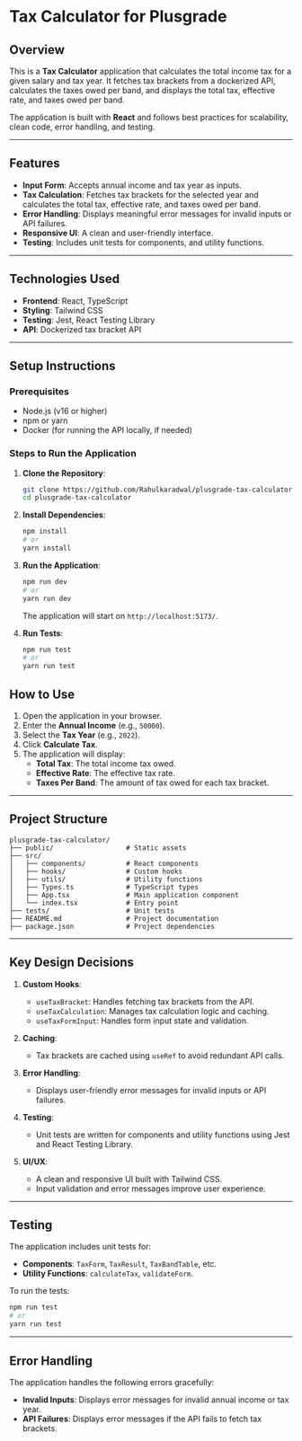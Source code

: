 # **Tax Calculator for Plusgrade**

## **Overview**

This is a **Tax Calculator** application that calculates the total income tax for a given salary and tax year. It fetches tax brackets from a dockerized API, calculates the taxes owed per band, and displays the total tax, effective rate, and taxes owed per band.

The application is built with **React** and follows best practices for scalability, clean code, error handling, and testing.

---

## **Features**

- **Input Form**: Accepts annual income and tax year as inputs.
- **Tax Calculation**: Fetches tax brackets for the selected year and calculates the total tax, effective rate, and taxes owed per band.
- **Error Handling**: Displays meaningful error messages for invalid inputs or API failures.
- **Responsive UI**: A clean and user-friendly interface.
- **Testing**: Includes unit tests for components, and utility functions.

---

## **Technologies Used**

- **Frontend**: React, TypeScript
- **Styling**: Tailwind CSS
- **Testing**: Jest, React Testing Library
- **API**: Dockerized tax bracket API

---

## **Setup Instructions**

### **Prerequisites**

- Node.js (v16 or higher)
- npm or yarn
- Docker (for running the API locally, if needed)

### **Steps to Run the Application**

1. **Clone the Repository**:

   ```bash
   git clone https://github.com/Rahulkaradwal/plusgrade-tax-calculator
   cd plusgrade-tax-calculator
   ```

2. **Install Dependencies**:

   ```bash
   npm install
   # or
   yarn install
   ```

3. **Run the Application**:

   ```bash
   npm run dev
   # or
   yarn run dev
   ```

   The application will start on `http://localhost:5173/`.

4. **Run Tests**:

   ```bash
   npm run test
   # or
   yarn run test
   ```

## **How to Use**

1. Open the application in your browser.
2. Enter the **Annual Income** (e.g., `50000`).
3. Select the **Tax Year** (e.g., `2022`).
4. Click **Calculate Tax**.
5. The application will display:
   - **Total Tax**: The total income tax owed.
   - **Effective Rate**: The effective tax rate.
   - **Taxes Per Band**: The amount of tax owed for each tax bracket.

---

## **Project Structure**

```
plusgrade-tax-calculator/
├── public/                  # Static assets
├── src/
│   ├── components/          # React components
│   ├── hooks/               # Custom hooks
│   ├── utils/               # Utility functions
│   ├── Types.ts             # TypeScript types
│   ├── App.tsx              # Main application component
│   └── index.tsx            # Entry point
├── tests/                   # Unit tests
├── README.md                # Project documentation
├── package.json             # Project dependencies

```

---

## **Key Design Decisions**

1. **Custom Hooks**:

   - `useTaxBracket`: Handles fetching tax brackets from the API.
   - `useTaxCalculation`: Manages tax calculation logic and caching.
   - `useTaxFormInput`: Handles form input state and validation.

2. **Caching**:

   - Tax brackets are cached using `useRef` to avoid redundant API calls.

3. **Error Handling**:

   - Displays user-friendly error messages for invalid inputs or API failures.

4. **Testing**:

   - Unit tests are written for components and utility functions using Jest and React Testing Library.

5. **UI/UX**:
   - A clean and responsive UI built with Tailwind CSS.
   - Input validation and error messages improve user experience.

---

## **Testing**

The application includes unit tests for:

- **Components**: `TaxForm`, `TaxResult`, `TaxBandTable`, etc.
- **Utility Functions**: `calculateTax`, `validateForm`.

To run the tests:

```bash
npm run test
# or
yarn run test
```

---

## **Error Handling**

The application handles the following errors gracefully:

- **Invalid Inputs**: Displays error messages for invalid annual income or tax year.
- **API Failures**: Displays error messages if the API fails to fetch tax brackets.
